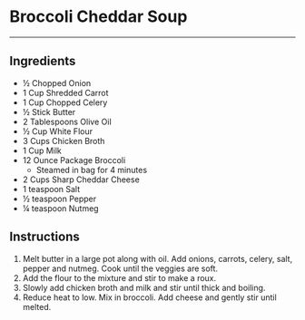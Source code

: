 # Broccoli Cheddar Soup
---
## Ingredients
- ½ Chopped Onion
- 1 Cup Shredded Carrot
- 1 Cup Chopped Celery
- ½ Stick Butter
- 2 Tablespoons Olive Oil
- ½ Cup White Flour
- 3 Cups Chicken Broth
- 1 Cup Milk
- 12 Ounce Package Broccoli
  - Steamed in bag for 4 minutes
- 2 Cups Sharp Cheddar Cheese
- 1 teaspoon Salt
- ½ teaspoon Pepper
- ¼ teaspoon Nutmeg

## Instructions
1. Melt butter in a large pot along with oil. Add onions, carrots, celery, salt, pepper and nutmeg. Cook until the veggies are soft.
2. Add the flour to the mixture and stir to make a roux.
3. Slowly add chicken broth and milk and stir until thick and boiling.
4. Reduce heat to low. Mix in broccoli. Add cheese and gently stir until melted.
